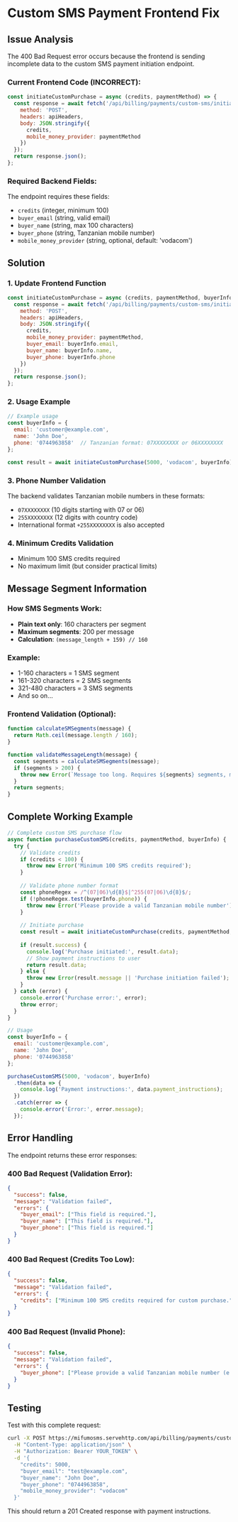 # Custom SMS Payment Frontend Fix

## Issue Analysis

The 400 Bad Request error occurs because the frontend is sending incomplete data to the custom SMS payment initiation endpoint.

### Current Frontend Code (INCORRECT):
```javascript
const initiateCustomPurchase = async (credits, paymentMethod) => {
  const response = await fetch('/api/billing/payments/custom-sms/initiate/', {
    method: 'POST',
    headers: apiHeaders,
    body: JSON.stringify({
      credits,
      mobile_money_provider: paymentMethod
    })
  });
  return response.json();
};
```

### Required Backend Fields:
The endpoint requires these fields:
- `credits` (integer, minimum 100)
- `buyer_email` (string, valid email)
- `buyer_name` (string, max 100 characters)
- `buyer_phone` (string, Tanzanian mobile number)
- `mobile_money_provider` (string, optional, default: 'vodacom')

## Solution

### 1. Update Frontend Function
```javascript
const initiateCustomPurchase = async (credits, paymentMethod, buyerInfo) => {
  const response = await fetch('/api/billing/payments/custom-sms/initiate/', {
    method: 'POST',
    headers: apiHeaders,
    body: JSON.stringify({
      credits,
      mobile_money_provider: paymentMethod,
      buyer_email: buyerInfo.email,
      buyer_name: buyerInfo.name,
      buyer_phone: buyerInfo.phone
    })
  });
  return response.json();
};
```

### 2. Usage Example
```javascript
// Example usage
const buyerInfo = {
  email: 'customer@example.com',
  name: 'John Doe',
  phone: '0744963858'  // Tanzanian format: 07XXXXXXXX or 06XXXXXXXX
};

const result = await initiateCustomPurchase(5000, 'vodacom', buyerInfo);
```

### 3. Phone Number Validation
The backend validates Tanzanian mobile numbers in these formats:
- `07XXXXXXXX` (10 digits starting with 07 or 06)
- `255XXXXXXXX` (12 digits with country code)
- International format `+255XXXXXXXX` is also accepted

### 4. Minimum Credits Validation
- Minimum 100 SMS credits required
- No maximum limit (but consider practical limits)

## Message Segment Information

### How SMS Segments Work:
- **Plain text only**: 160 characters per segment
- **Maximum segments**: 200 per message
- **Calculation**: `(message_length + 159) // 160`

### Example:
- 1-160 characters = 1 SMS segment
- 161-320 characters = 2 SMS segments
- 321-480 characters = 3 SMS segments
- And so on...

### Frontend Validation (Optional):
```javascript
function calculateSMSegments(message) {
  return Math.ceil(message.length / 160);
}

function validateMessageLength(message) {
  const segments = calculateSMSegments(message);
  if (segments > 200) {
    throw new Error(`Message too long. Requires ${segments} segments, maximum is 200.`);
  }
  return segments;
}
```

## Complete Working Example

```javascript
// Complete custom SMS purchase flow
async function purchaseCustomSMS(credits, paymentMethod, buyerInfo) {
  try {
    // Validate credits
    if (credits < 100) {
      throw new Error('Minimum 100 SMS credits required');
    }
    
    // Validate phone number format
    const phoneRegex = /^(07|06)\d{8}$|^255(07|06)\d{8}$/;
    if (!phoneRegex.test(buyerInfo.phone)) {
      throw new Error('Please provide a valid Tanzanian mobile number');
    }
    
    // Initiate purchase
    const result = await initiateCustomPurchase(credits, paymentMethod, buyerInfo);
    
    if (result.success) {
      console.log('Purchase initiated:', result.data);
      // Show payment instructions to user
      return result.data;
    } else {
      throw new Error(result.message || 'Purchase initiation failed');
    }
  } catch (error) {
    console.error('Purchase error:', error);
    throw error;
  }
}

// Usage
const buyerInfo = {
  email: 'customer@example.com',
  name: 'John Doe',
  phone: '0744963858'
};

purchaseCustomSMS(5000, 'vodacom', buyerInfo)
  .then(data => {
    console.log('Payment instructions:', data.payment_instructions);
  })
  .catch(error => {
    console.error('Error:', error.message);
  });
```

## Error Handling

The endpoint returns these error responses:

### 400 Bad Request (Validation Error):
```json
{
  "success": false,
  "message": "Validation failed",
  "errors": {
    "buyer_email": ["This field is required."],
    "buyer_name": ["This field is required."],
    "buyer_phone": ["This field is required."]
  }
}
```

### 400 Bad Request (Credits Too Low):
```json
{
  "success": false,
  "message": "Validation failed",
  "errors": {
    "credits": ["Minimum 100 SMS credits required for custom purchase."]
  }
}
```

### 400 Bad Request (Invalid Phone):
```json
{
  "success": false,
  "message": "Validation failed",
  "errors": {
    "buyer_phone": ["Please provide a valid Tanzanian mobile number (e.g., 0744963858)"]
  }
}
```

## Testing

Test with this complete request:
```bash
curl -X POST https://mifumosms.servehttp.com/api/billing/payments/custom-sms/initiate/ \
  -H "Content-Type: application/json" \
  -H "Authorization: Bearer YOUR_TOKEN" \
  -d '{
    "credits": 5000,
    "buyer_email": "test@example.com",
    "buyer_name": "John Doe",
    "buyer_phone": "0744963858",
    "mobile_money_provider": "vodacom"
  }'
```

This should return a 201 Created response with payment instructions.

